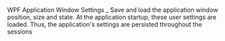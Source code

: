 WPF Application Window Settings _ Save and load the application window position, size and state. At the application startup, these user settings are loaded. Thus, the application's settings are persisted throughout the sessions
